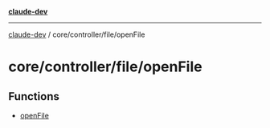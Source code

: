 [**claude-dev**](../../../../README.md)

***

[claude-dev](../../../../README.md) / core/controller/file/openFile

# core/controller/file/openFile

## Functions

- [openFile](functions/openFile.md)
